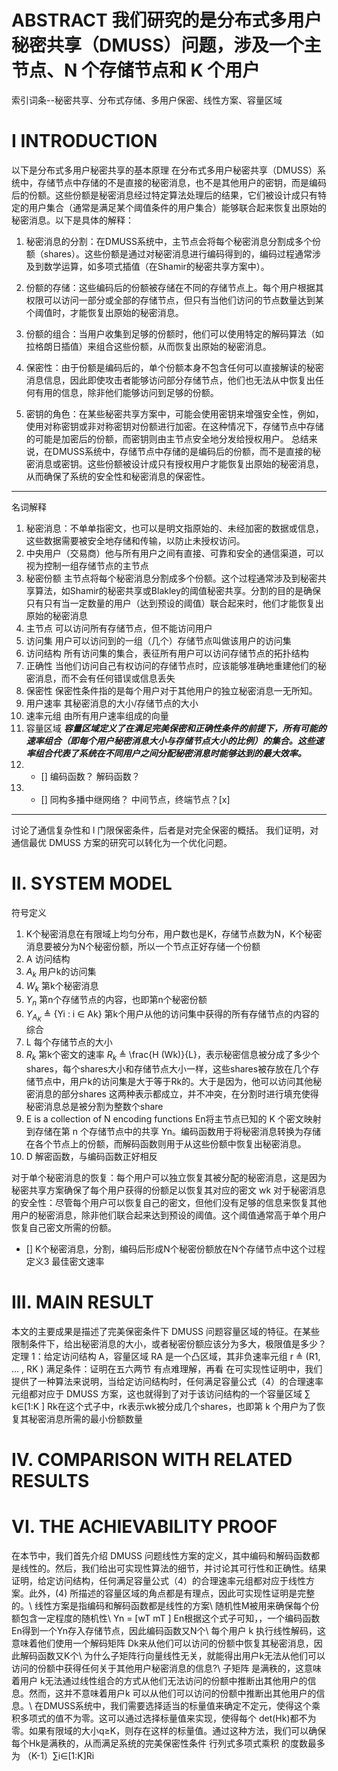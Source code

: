 # ABSTRACT 我们研究的是分布式多用户秘密共享（DMUSS）问题，涉及一个主节点、N 个存储节点和 K 个用户
索引词条--秘密共享、分布式存储、多用户保密、线性方案、容量区域
# I INTRODUCTION
以下是分布式多用户秘密共享的基本原理
在分布式多用户秘密共享（DMUSS）系统中，存储节点中存储的不是直接的秘密消息，也不是其他用户的密钥，而是编码后的份额。这些份额是秘密消息经过特定算法处理后的结果，它们被设计成只有特定的用户集合（通常是满足某个阈值条件的用户集合）能够联合起来恢复出原始的秘密消息。以下是具体的解释：

1. 秘密消息的分割：在DMUSS系统中，主节点会将每个秘密消息分割成多个份额（shares）。这些份额是通过对秘密消息进行编码得到的，编码过程通常涉及到数学运算，如多项式插值（在Shamir的秘密共享方案中）。

2. 份额的存储：这些编码后的份额被存储在不同的存储节点上。每个用户根据其权限可以访问一部分或全部的存储节点，但只有当他们访问的节点数量达到某个阈值时，才能恢复出原始的秘密消息。

3. 份额的组合：当用户收集到足够的份额时，他们可以使用特定的解码算法（如拉格朗日插值）来组合这些份额，从而恢复出原始的秘密消息。

4. 保密性：由于份额是编码后的，单个份额本身不包含任何可以直接解读的秘密消息信息，因此即使攻击者能够访问部分存储节点，他们也无法从中恢复出任何有用的信息，除非他们能够访问到足够的份额。

5. 密钥的角色：在某些秘密共享方案中，可能会使用密钥来增强安全性，例如，使用对称密钥或非对称密钥对份额进行加密。在这种情况下，存储节点中存储的可能是加密后的份额，而密钥则由主节点安全地分发给授权用户。
总结来说，在DMUSS系统中，存储节点中存储的是编码后的份额，而不是直接的秘密消息或密钥。这些份额被设计成只有授权用户才能恢复出原始的秘密消息，从而确保了系统的安全性和秘密消息的保密性。
---
名词解释
1. 秘密消息：不单单指密文，也可以是明文指原始的、未经加密的数据或信息，这些数据需要被安全地存储和传输，以防止未授权访问。
2. 中央用户（交易商）他与所有用户之间有直接、可靠和安全的通信渠道，可以视为控制一组存储节点的主节点
3. 秘密份额 主节点将每个秘密消息分割成多个份额。这个过程通常涉及到秘密共享算法，如Shamir的秘密共享或Blakley的阈值秘密共享。分割的目的是确保只有只有当一定数量的用户（达到预设的阈值）联合起来时，他们才能恢复出原始的秘密消息
4. 主节点 可以访问所有存储节点，但不能访问用户
5. 访问集 用户可以访问到的一组（几个）存储节点叫做该用户的访问集
6. 访问结构 所有访问集的集合，表征所有用户可以访问存储节点的拓扑结构
7. 正确性 当他们访问自己有权访问的存储节点时，应该能够准确地重建他们的秘密消息，而不会有任何错误或信息丢失
8. 保密性 保密性条件指的是每个用户对于其他用户的独立秘密消息一无所知。
9. 用户速率 其秘密消息的大小/存储节点的大小
10. 速率元组 由所有用户速率组成的向量
11. 容量区域 **_容量区域定义了在满足完美保密和正确性条件的前提下，所有可能的速率组合（即每个用户秘密消息大小与存储节点大小的比例）的集合。这些速率组合代表了系统在不同用户之间分配秘密消息时能够达到的最大效率。_**
12. - [] 编码函数？ 解码函数？
13. - [] 同构多播中继网络？ 中间节点，终端节点？[x]
---
讨论了通信复杂性和 l 门限保密条件，后者是对完全保密的概括。
我们证明，对通信最优 DMUSS 方案的研究可以转化为一个优化问题。

# II. SYSTEM MODEL
符号定义
1. K个秘密消息在有限域上均匀分布，用户数也是K，存储节点数为N，K个秘密消息要被分为N个秘密份额，所以一个节点正好存储一个份额
2. A 访问结构
3. $A_k$ 用户k的访问集
4. $W_k$ 第k个秘密消息
5. $Y_n$ 第n个存储节点的内容，也即第n个秘密份额
6. $Y_{A_K}$ ≜ {Yi : i ∈ Ak} 第k个用户从他的访问集中获得的所有存储节点的内容的综合
7. L 每个存储节点的大小
8. $R_k$ 第k个密文的速率 $R_k$ ≜ \frac{H (Wk)}{L}，表示秘密信息被分成了多少个shares，每个shares大小和存储节点大小一样，这些shares被存放在几个存储节点中，用户k的访问集是大于等于Rk的。大于是因为，他可以访问其他秘密消息的部分shares
   这两种表示都成立，并不冲突，在分割时进行填充使得秘密消息总是被分割为整数个share
10. E is a collection of N encoding functions En将主节点已知的 K 个密文映射到存储在第 n 个存储节点中的共享 Yn。编码函数用于将秘密消息转换为存储在各个节点上的份额，而解码函数则用于从这些份额中恢复出秘密消息。
11. D 解密函数，与编码函数正好相反

对于单个秘密消息的恢复：每个用户可以独立恢复其被分配的秘密消息，这是因为秘密共享方案确保了每个用户获得的份额足以恢复其对应的密文 wk
对于秘密消息的安全性：尽管每个用户可以恢复自己的密文，但他们没有足够的信息来恢复其他用户的秘密消息，除非他们联合起来达到预设的阈值。这个阈值通常高于单个用户恢复自己密文所需的份额。
 - [] K个秘密消息，分割，编码后形成N个秘密份额放在N个存储节点中这个过程
定义3 最佳密文速率
# III. MAIN RESULT
本文的主要成果是描述了完美保密条件下 DMUSS 问题容量区域的特征。在某些限制条件下，给出秘密消息的大小，或者秘密份额应该分为多大，极限值是多少？
定理 1：给定访问结构 A，容量区域 RA 是一个凸区域，其非负速率元组 r ≜ (R1, ... , RK ) 满足条件：证明在五六两节
有点难理解，再看
在可实现性证明中，我们提供了一种算法来说明，当给定访问结构时，任何满足容量公式（4）的合理速率元组都对应于 DMUSS 方案，这也就得到了对于该访问结构的一个容量区域
∑  k∈[1:K ] Rk在这个式子中，rk表示wk被分成几个shares，也即第 k 个用户为了恢复其秘密消息所需的最小份额数量
# IV. COMPARISON WITH RELATED RESULTS
# VI. THE ACHIEVABILITY PROOF
在本节中，我们首先介绍 DMUSS 问题线性方案的定义，其中编码和解码函数都是线性的。然后，我们给出可实现性算法的细节，并讨论其可行性和正确性。结果证明，给定访问结构，任何满足容量公式（4）的合理速率元组都对应于线性方案。此外，(4) 所描述的容量区域的角点都是有理点，因此可实现性证明是完整的。\\
线性方案是指编码和解码函数都是线性的方案\\
随机性M被用来确保每个份额包含一定程度的随机性\\
Yn =  [wT mT ] En根据这个式子可知，，一个编码函数En得到一个Yn存入存储节点，因此编码函数又N个\\
每个用户 k 执行线性解码，这意味着他们使用一个解码矩阵 Dk来从他们可以访问的份额中恢复其秘密消息，因此解码函数又K个\\
为什么子矩阵行向量线性无关，就能得出用户k无法从他们可以访问的份额中获得任何关于其他用户秘密消息的信息?\\
子矩阵 是满秩的，这意味着用户 k无法通过线性组合的方式从他们无法访问的份额中推断出其他用户的信息。然而，这并不意味着用户k 可以从他们可以访问的份额中推断出其他用户的信息。\\
在DMUSS系统中，我们需要选择适当的标量值来确定不定元，使得这个乘积多项式的值不为零。这可以通过选择标量值来实现，使得每个 
det(Hk)都不为零。如果有限域的大小q≥K，则存在这样的标量值。通过这种方法，我们可以确保每个Hk是满秩的，从而满足系统的完美保密性条件
行列式多项式乘积 的度数最多为 （K-1）∑i∈[1:K]Ri
